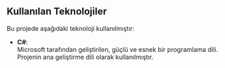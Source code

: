 ## Kullanılan Teknolojiler

Bu projede aşağıdaki teknoloji kullanılmıştır:

- **C#**:  
  Microsoft tarafından geliştirilen, güçlü ve esnek bir programlama dili. Projenin ana geliştirme dili olarak kullanılmıştır.
